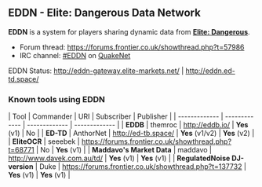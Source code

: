 ## EDDN - Elite: Dangerous Data Network
**EDDN** is a system for players sharing dynamic data from [**Elite: Dangerous**](https://www.elitedangerous.com/).
* Forum thread: https://forums.frontier.co.uk/showthread.php?t=57986
* IRC channel: [#EDDN](http://webchat.quakenet.org/?channels=EDDN) on [QuakeNet](https://www.quakenet.org/)

EDDN Status: http://eddn-gateway.elite-markets.net/ | http://eddn.ed-td.space/

### Known tools using EDDN
| Tool  | Commander |  URI | Subscriber | Publisher |
| ------------- | ------------- | ------------- | ------------- |
| **EDDB** | themroc | http://eddb.io/ | **Yes** (v1) | No |
| **ED-TD** | AnthorNet | http://ed-tb.space/ | **Yes** (v1/v2) | **Yes** (v2) |
| **EliteOCR** | seeebek | https://forums.frontier.co.uk/showthread.php?t=68771 | No | **Yes** (v1) |
| **Maddavo's Market Data** | maddavo | http://www.davek.com.au/td/ | **Yes** (v1) | **Yes** (v1) |
| **RegulatedNoise DJ-version** | Duke | https://forums.frontier.co.uk/showthread.php?t=137732 | **Yes** (v1) | **Yes** (v1) |